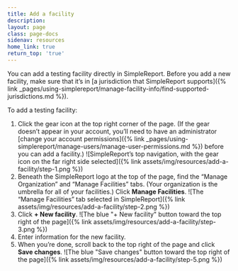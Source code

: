 ```yaml
---
title: Add a facility
description:
layout: page
class: page-docs
sidenav: resources
home_link: true
return_top: 'true'
---
```


You can add a testing facility directly in SimpleReport. Before you add a new facility, make sure that it’s in [a jurisdiction that SimpleReport supports]({% link _pages/using-simplereport/manage-facility-info/find-supported-jurisdictions.md %}).

To add a testing facility:
1. Click the gear icon at the top right corner of the page. (If the gear doesn’t appear in your account, you’ll need to have an administrator [change your account permissions]({% link _pages/using-simplereport/manage-users/manage-user-permissions.md %}) before you can add a facility.)
![SimpleReport’s top navigation, with the gear icon on the far right side selected]({% link assets/img/resources/add-a-facility/step-1.png %})
2. Beneath the SimpleReport logo at the top of the page, find the “Manage Organization” and “Manage Facilities” tabs. (Your organization is the umbrella for all of your facilities.) Click **Manage Facilities**.
![The “Manage Facilities” tab selected in SimpleReport]({% link assets/img/resources/add-a-facility/step-2.png %})
3. Click **+ New facility**.
![The blue "+ New facility" button toward the top right of the page]({% link assets/img/resources/add-a-facility/step-3.png %})
4. Enter information for the new facility.
5. When you’re done, scroll back to the top right of the page and click **Save changes**.
![The blue "Save changes" button toward the top right of the page]({% link assets/img/resources/add-a-facility/step-5.png %})

